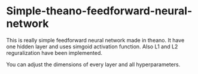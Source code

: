 # Simple-theano-feedforward-neural-network

This is really simple feedforward neural network made in theano.
It have one hidden layer and uses simgoid activation function. Also L1 and L2 reguralization have been implemented.

You can adjust the dimensions of every layer and all hyperparameters.
